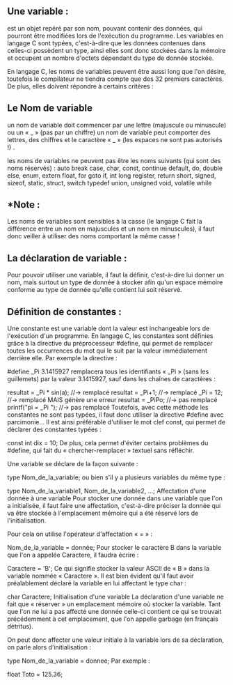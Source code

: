 
## Une variable  : 
est un objet repéré par son nom, pouvant contenir des données, qui pourront être modifiées lors de l'exécution du programme. Les variables en langage C sont typées, c'est-à-dire que les données contenues dans celles-ci possèdent un type, ainsi elles sont donc stockées dans la mémoire et occupent un nombre d'octets dépendant du type de donnée stockée.

En langage C, les noms de variables peuvent être aussi long que l'on désire, toutefois le compilateur ne tiendra compte que des 32 premiers caractères. De plus, elles doivent répondre à certains critères :

## Le Nom de variable
un nom de variable doit commencer par une lettre (majuscule ou minuscule) ou un « _ » (pas par un chiffre)
un nom de variable peut comporter des lettres, des chiffres et le caractère « _ » (les espaces ne sont pas autorisés !) .

les noms de variables ne peuvent pas être les noms suivants (qui sont des noms réservés) :
auto
break
case, char, const, continue
default, do, double
else, enum, extern
float, for
goto
if, int
long
register, return
short, signed, sizeof, static, struct, switch
typedef
union, unsigned
void, volatile
while


## *Note : 
Les noms de variables sont sensibles à la casse (le langage C fait la différence entre un nom en majuscules et un nom en minuscules), il faut donc veiller à utiliser des noms comportant la même casse !

## La déclaration de variable : 
Pour pouvoir utiliser une variable, il faut la définir, c'est-à-dire lui donner un nom, mais surtout un type de donnée à stocker afin qu'un espace mémoire conforme au type de donnée qu'elle contient lui soit réservé.

## Définition de constantes : 
Une constante est une variable dont la valeur est inchangeable lors de l'exécution d'un programme. En langage C, les constantes sont définies grâce à la directive du préprocesseur #define, qui permet de remplacer toutes les occurrences du mot qui le suit par la valeur immédiatement derrière elle. Par exemple la directive :

#define _Pi 3.1415927
remplacera tous les identifiants « _Pi » (sans les guillemets) par la valeur 3.1415927, sauf dans les chaînes de caractères :

resultat = _Pi * sin(a); //-> remplacé
resultat = _Pi+1; //-> remplacé
_Pi = 12; //-> remplacé MAIS génère une erreur
resultat = _PiPo; //-> pas remplacé
printf("pi = _Pi "); //-> pas remplacé 
Toutefois, avec cette méthode les constantes ne sont pas typées, il faut donc utiliser la directive #define avec parcimonie...
Il est ainsi préférable d'utiliser le mot clef const, qui permet de déclarer des constantes typées :

const int dix = 10; 
De plus, cela permet d'éviter certains problèmes du #define, qui fait du « chercher-remplacer » textuel sans réfléchir.

Une variable se déclare de la façon suivante :

type Nom_de_la_variable;
ou bien s'il y a plusieurs variables du même type :

type Nom_de_la_variable1, Nom_de_la_variable2, ...;
Affectation d'une donnée à une variable
Pour stocker une donnée dans une variable que l'on a initialisée, il faut faire une affectation, c'est-à-dire préciser la donnée qui va être stockée à l'emplacement mémoire qui a été réservé lors de l'initialisation.

Pour cela on utilise l'opérateur d'affectation « = »  :

Nom_de_la_variable = donnée;
Pour stocker le caractère B dans la variable que l'on a appelée Caractere, il faudra écrire :

Caractere = 'B';
Ce qui signifie stocker la valeur ASCII de « B » dans la variable nommée « Caractere ». Il est bien évident qu'il faut avoir préalablement déclaré la variable en lui affectant le type char :

char Caractere;
Initialisation d'une variable
La déclaration d'une variable ne fait que « réserver » un emplacement mémoire où stocker la variable. Tant que l'on ne lui a pas affecté une donnée celle-ci contient ce qui se trouvait précédemment à cet emplacement, que l'on appelle garbage (en français détritus).

On peut donc affecter une valeur initiale à la variable lors de sa déclaration, on parle alors d'initialisation :

 type Nom_de_la_variable = donnee;
Par exemple :

 float Toto = 125.36;
